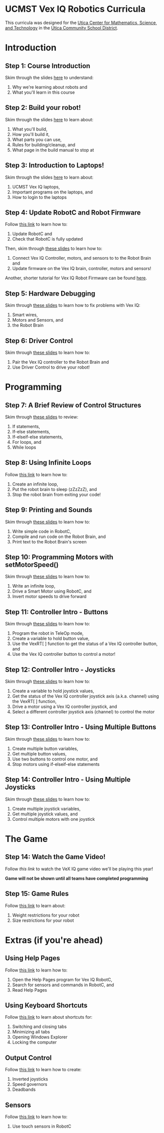 # UCMST Vex IQ Robotics Curricula

This curricula was designed for the [Utica Center for Mathematics, Science, and Technology](http://ucmst.uticak12.org/) in the [Utica Community School District](http://www.uticak12.org/).

# Introduction

## Step 1: Course Introduction
Skim through the slides [here](https://docs.google.com/presentation/d/18ZC1XpnAZLHLnSk2E7V_RdcwUMzAC3y3u5arF-Sfj68/edit?usp=sharing) to understand:
1. Why we're learning about robots and
2. What you'll learn in this course

## Step 2: Build your robot!
Skim through the slides [here](https://docs.google.com/presentation/d/1P0KxmpQTp_HLocXvERrpZOqfwGS7onMDVPuwLHupUeU/edit?usp=sharing) to learn about:
1. What you'll build,
2. How you'll build it,
3. What parts you can use,
4. Rules for building/cleanup, and
5. What page in the build manual to stop at

## Step 3: Introduction to Laptops!
Skim through the slides [here](https://docs.google.com/presentation/d/1hrbj6rYlkb1Yr_0rlDXs3Ghp6Sm5IhHdMv23oUuKCEA/edit?usp=sharing) to learn about:
1. UCMST Vex IQ laptops,
2. Important programs on the laptops, and
3. How to login to the laptops

## Step 4: Update RobotC and Robot Firmware
Follow [this link](http://bit.ly/2DosPhc) to learn how to:
1. Update RobotC and
2. Check that RobotC is fully updated

Then, skim through [these slides](https://docs.google.com/presentation/d/1fMU5yDPZMo2agbt5jDn-5QZJufMdm89ZtLteHvuCV5w/edit?usp=sharing) to learn how to:
1. Connect Vex IQ Controller, motors, and sensors to to the Robot Brain and
2. Update firmware on the Vex IQ brain, controller, motors and sensors!

Another, shorter tutorial for Vex IQ Robot Firmware can be found [here](http://bit.ly/2IkiB58). 

## Step 5: Hardware Debugging
Skim through [these slides](https://docs.google.com/presentation/d/1_3fvsPvmFwbrttqhroDUujTB-AWqpwghGH2QyqkvosM/edit?usp=sharing) to learn how to fix problems with Vex IQ:
1. Smart wires,
2. Motors and Sensors, and
3. the Robot Brain 

## Step 6: Driver Control
Skim through [these slides](https://docs.google.com/presentation/d/1HwCt-U9RJA15FVwaaod4tRnhEOJi4zT_Dm2sZHDxo_8/edit?usp=sharing) to learn how to:
1. Pair the Vex IQ controller to the Robot Brain and
2. Use Driver Control to drive your robot!

# Programming

## Step 7: A Brief Review of Control Structures
Skim through [these slides](https://docs.google.com/presentation/d/1GsUwYTUbjZKrCTMckOrfSWoZ8jXgKU2aZRp34neX8BY/edit?usp=sharing) to review:
1. If statements,
2. If-else statements,
3. If-elseif-else statements,
4. For loops, and
5. While loops

## Step 8: Using Infinite Loops
Follow [this link](http://bit.ly/2FCj9Wj) to learn how to:
1. Create an infinite loop,
2. Put the robot brain to sleep (zZzZzZ), and
2. Stop the robot brain from exiting your code!

## Step 9: Printing and Sounds
Skim through [these slides](https://docs.google.com/presentation/d/1KXgcYpn6T73V5ftEn_pT9epSPzZPnkL8qAuVfxxhjBg/edit?usp=sharing) to learn how to: 
1. Write simple code in RobotC,
2. Compile and run code on the Robot Brain, and
3. Print text to the Robot Brain's screen

## Step 10: Programming Motors with setMotorSpeed()
Skim through [these slides](https://docs.google.com/presentation/d/1bJ4BMg4rIqGirYLFP_xdCP-On9bsr3LAf-y0vthpBzA/edit?usp=sharing) to learn how to:
1. Write an infinite loop,
2. Drive a Smart Motor using RobotC, and
3. Invert motor speeds to drive forward

## Step 11: Controller Intro - Buttons
Skim through [these slides](https://docs.google.com/presentation/d/1bILMK5E4esG3eQm9xa5Pm3G_34LVBIcw2jbCBgSPtqI/edit?usp=sharing) to learn how to:
1. Program the robot in TeleOp mode,
2. Create a variable to hold button value, 
2. Use the VexRT[ ] function to get the status of a Vex IQ controller button, and
3. Use the Vex IQ controller button to control a motor!

## Step 12: Controller Intro - Joysticks
Skim through [these slides](https://docs.google.com/presentation/d/13TnDF_gOfPJt9buPPukOf8dlTfKeFLN3260nRTlCEi0/edit?usp=sharing) to learn how to:
1. Create a variable to hold joystick values,
2. Get the status of the Vex IQ controller joystick axis (a.k.a. channel) using the VexRT[ ] function,
3. Drive a motor using a Vex IQ controller joystick, and
4. Select a different controller joystick axis (channel) to control the motor

## Step 13: Controller Intro - Using Multiple Buttons
Skim through [these slides](https://google.com) to learn how to:
1. Create multiple button variables,
2. Get multiple button values,
3. Use two buttons to control one motor, and
4. Stop motors using if-elseif-else statements

## Step 14: Controller Intro - Using Multiple Joysticks
Skim through [these slides](https://google.com) to learn how to:
1. Create multiple joystick variables,
2. Get multiple joystick values, and
3. Control multiple motors with one joystick

# The Game

## Step 14: Watch the Game Video!
Follow *this link* to watch the VeX IQ game video we'll be playing this year!

**Game will not be shown until all teams have completed programming**

## Step 15: Game Rules
Follow [this link](https://docs.google.com/presentation/d/1_ILnuM37BUFwEd99M40ZGejzP9ArUdIzOuZzHUi7gA8/edit?usp=sharing) to learn about:
1. Weight restrictions for your robot
2. Size restrictions for your robot

# Extras (if you're ahead)
## Using Help Pages
Follow [this link](https://docs.google.com/presentation/d/14uzyFbfeldbnsz64SOI3STK2U0fCUuWh0-KnHWyDV7c/edit?usp=sharing) to learn how to:
1. Open the Help Pages program for Vex IQ RobotC,
2. Search for sensors and commands in RobotC, and
3. Read Help Pages

## Using Keyboard Shortcuts
Follow [this link](https://goo.gl/cMqh6y) to learn about shortcuts for:
1. Switching and closing tabs
2. Minimizing all tabs
3. Opening Windows Explorer
4. Locking the computer

## Output Control
Follow [this link](http://bit.ly/outputControl) to learn how to create:
1. Inverted joysticks
2. Speed governors
3. Deadbands

## Sensors
Follow [this link](https://docs.google.com/presentation/d/1cJ7TTh4gOdv9XMNLSBmN2gtnjkgkfihG1bbaSP6vLhM/edit?usp=sharing) to learn how to:
1. Use touch sensors in RobotC